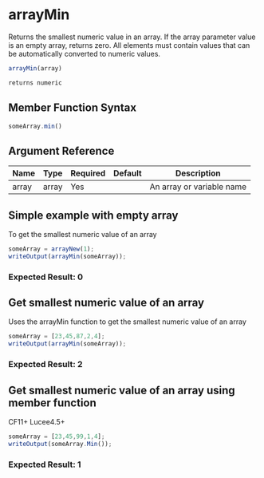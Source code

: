 # arrayMin

 Returns the smallest numeric value in an array. If the array
 parameter value is an empty array, returns zero.
 All elements must contain values that can be automatically
 converted to numeric values.

```javascript
arrayMin(array)
```

```javascript
returns numeric
```

## Member Function Syntax

```javascript
someArray.min()
```

## Argument Reference

| Name | Type | Required | Default | Description |
| --- | --- | --- | --- | --- |
| array | array | Yes |  | An array or variable name |

## Simple example with empty array

To get the smallest numeric value of an array

```javascript
someArray = arrayNew(1);
writeOutput(arrayMin(someArray));
```

### Expected Result: 0

## Get smallest numeric value of an array

Uses the arrayMin function to get the smallest numeric value of an array

```javascript
someArray = [23,45,87,2,4];
writeOutput(arrayMin(someArray));
```

### Expected Result: 2

## Get smallest numeric value of an array using member function

CF11+ Lucee4.5+

```javascript
someArray = [23,45,99,1,4];
writeOutput(someArray.Min());
```

### Expected Result: 1
